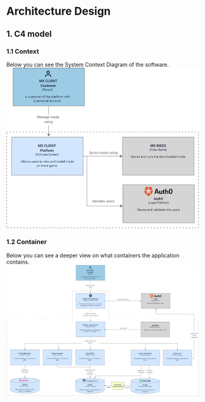 # Architecture Design
##  1. C4 model

### 1.1 Context
Below you can see the System Context Diagram of the software.
![](../utils/c4_model/systemContexDiagram.png)

### 1.2 Container
Below you can see a deeper view on what containers the application contains.
![](../utils/c4_model/containerDiagram.png)

